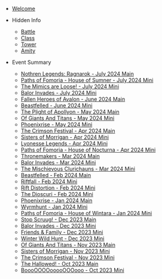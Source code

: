 <!-- OrnaNote/_sidebar.md -->

- [Welcome](/)
<!-- [Update History](/history.md) -->

- Hidden Info

  - [Battle](/hidden/battle.md)
  - [Class](/hidden/class.md)
  - [Tower](/hidden/tower.md)
  - [Amity](/hidden/amity.md)

- Event Summary

  - [Nothren Legends: Ragnarok - July 2024 Main](/event/ragnarok.md)
  - [Paths of Fomoria - House of Sumner - July 2024 Mini](/event/sumner.md)
  - [The Mimics are Loose! - July 2024 Mini](/event/mimic.md)
  - [Balor Invades - July 2024 Mini](/event/balor.md)
  - [Fallen Heroes of Avalon - June 2024 Main](/event/avalon.md)
  - [Beastfelled - June 2024 Mini](/event/kerberos.md)
  - [The Plight of Apollyon - May 2024 Main](/event/apollyon.md)
  - [Of Giants And Titans - May 2024 Mini](/event/giants.md)
  - [Phoenixrise - May 2024 Mini](/event/phoenix.md)
  - [The Crimson Festival - Apr 2024 Main](/event/crimson.md)
  - [Sisters of Morrigan - Apr 2024 Mini](/event/morrigan.md)
  - [Lyonesse Legends - Apr 2024 Mini](/event/lyonesse.md)
  - [Paths of Fomoria - House of Nocturna - Apr 2024 Mini](/event/nocturna.md)
  - [Thronemakers - Mar 2024 Main](/event/thronemakers.md)
  - [Balor Invades - Mar 2024 Mini](/event/balor.md)
  - [The Mischievous Clurichauns - Mar 2024 Mini](event/clurichauns.md)
  - [Beastfelled - Feb 2024 Main](/event/kerberos.md)
  - [Riftfall - Feb 2024 Mini](/event/riftfall.md)
  - [Rift Distortion  - Feb 2024 Mini](/event/distortion.md)
  - [The Dioscuri  - Feb 2024 Mini](/event/dioscuri.md)
  - [Phoenixrise - Jan 2024 Main](/event/phoenix.md)
  - [Wyrmhunt - Jan 2024 Mini](/event/wyrm.md)
  - [Paths of Fomoria - House of Wintara - Jan 2024 Mini](/event/wintara.md)
  - [Stop Scruug! - Dec 2023 Main](/event/yearsend.md)
  - [Balor Invades - Dec 2023 Mini](/event/balor.md)
  - [Friends & Family - Dec 2023 Mini](/event/friendship.md)
  - [Winter Wild Hunt - Dec 2023 Mini](/event/winter.md)
  - [Of Giants And Titans - Nov 2023 Main](/event/giants.md)
  - [Sisters of Morrigan - Nov 2023 Mini](/event/morrigan.md)
  - [The Crimson Festival - Nov 2023 Mini](/event/crimson.md)
  - [The Hallowed! - Oct 2023 Main](/event/hallowed.md)
  - [BoooOOOOooooOOOooo - Oct 2023 Mini](/event/booo.md)